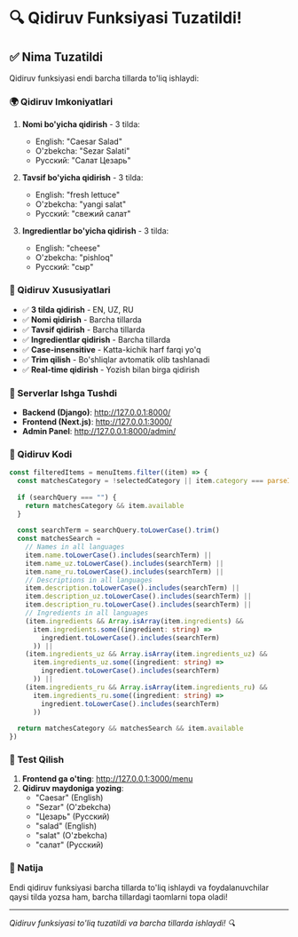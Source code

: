 # 🔍 Qidiruv Funksiyasi Tuzatildi!

## ✅ Nima Tuzatildi

Qidiruv funksiyasi endi barcha tillarda to'liq ishlaydi:

### 🌍 Qidiruv Imkoniyatlari

1. **Nomi bo'yicha qidirish** - 3 tilda:
   - English: "Caesar Salad"
   - O'zbekcha: "Sezar Salati" 
   - Русский: "Салат Цезарь"

2. **Tavsif bo'yicha qidirish** - 3 tilda:
   - English: "fresh lettuce"
   - O'zbekcha: "yangi salat"
   - Русский: "свежий салат"

3. **Ingredientlar bo'yicha qidirish** - 3 tilda:
   - English: "cheese"
   - O'zbekcha: "pishloq"
   - Русский: "сыр"

### 🎯 Qidiruv Xususiyatlari

- ✅ **3 tilda qidirish** - EN, UZ, RU
- ✅ **Nomi qidirish** - Barcha tillarda
- ✅ **Tavsif qidirish** - Barcha tillarda  
- ✅ **Ingredientlar qidirish** - Barcha tillarda
- ✅ **Case-insensitive** - Katta-kichik harf farqi yo'q
- ✅ **Trim qilish** - Bo'shliqlar avtomatik olib tashlanadi
- ✅ **Real-time qidirish** - Yozish bilan birga qidirish

### 🚀 Serverlar Ishga Tushdi

- **Backend (Django)**: http://127.0.0.1:8000/
- **Frontend (Next.js)**: http://127.0.0.1:3000/
- **Admin Panel**: http://127.0.0.1:8000/admin/

### 🔧 Qidiruv Kodi

```typescript
const filteredItems = menuItems.filter((item) => {
  const matchesCategory = !selectedCategory || item.category === parseInt(selectedCategory)
  
  if (searchQuery === "") {
    return matchesCategory && item.available
  }
  
  const searchTerm = searchQuery.toLowerCase().trim()
  const matchesSearch = 
    // Names in all languages
    item.name.toLowerCase().includes(searchTerm) ||
    item.name_uz.toLowerCase().includes(searchTerm) ||
    item.name_ru.toLowerCase().includes(searchTerm) ||
    // Descriptions in all languages
    item.description.toLowerCase().includes(searchTerm) ||
    item.description_uz.toLowerCase().includes(searchTerm) ||
    item.description_ru.toLowerCase().includes(searchTerm) ||
    // Ingredients in all languages
    (item.ingredients && Array.isArray(item.ingredients) && 
      item.ingredients.some((ingredient: string) => 
        ingredient.toLowerCase().includes(searchTerm)
      )) ||
    (item.ingredients_uz && Array.isArray(item.ingredients_uz) && 
      item.ingredients_uz.some((ingredient: string) => 
        ingredient.toLowerCase().includes(searchTerm)
      )) ||
    (item.ingredients_ru && Array.isArray(item.ingredients_ru) && 
      item.ingredients_ru.some((ingredient: string) => 
        ingredient.toLowerCase().includes(searchTerm)
      ))
  
  return matchesCategory && matchesSearch && item.available
})
```

### 🧪 Test Qilish

1. **Frontend ga o'ting**: http://127.0.0.1:3000/menu
2. **Qidiruv maydoniga yozing**:
   - "Caesar" (English)
   - "Sezar" (O'zbekcha)
   - "Цезарь" (Русский)
   - "salad" (English)
   - "salat" (O'zbekcha)
   - "салат" (Русский)

### 🎉 Natija

Endi qidiruv funksiyasi barcha tillarda to'liq ishlaydi va foydalanuvchilar qaysi tilda yozsa ham, barcha tillardagi taomlarni topa oladi!

---
*Qidiruv funksiyasi to'liq tuzatildi va barcha tillarda ishlaydi! 🔍*
